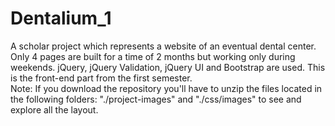 # Dentalium_1
A scholar project which represents a website of an eventual dental center. Only 4 pages are built for a time of 2 months but working only during weekends. jQuery, jQuery Validation, jQuery UI and Bootstrap are used. This is the front-end part from the first semester.<br>
Note: If you download the repository you'll have to unzip the files located in the following folders: "./project-images" and "./css/images" to see and explore all the layout.
